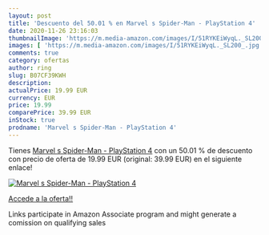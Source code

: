 ```yaml
---
layout: post
title: 'Descuento del 50.01 % en Marvel s Spider-Man - PlayStation 4'
date: 2020-11-26 23:16:03
thumbnailImage: 'https://m.media-amazon.com/images/I/51RYKEiWyqL._SL200_.jpg'
images: [ 'https://m.media-amazon.com/images/I/51RYKEiWyqL._SL200_.jpg' ]
comments: true
category: ofertas
author: ring
slug: B07CF39KWH
description:
actualPrice: 19.99 EUR
currency: EUR
price: 19.99
comparePrice: 39.99 EUR
inStock: true
prodname: 'Marvel s Spider-Man - PlayStation 4'
---
```


Tienes [Marvel s Spider-Man - PlayStation 4](https://www.amazon.it/dp/B07CF39KWH/?tag=tolees00-21) con un 50.01 % de descuento con precio de oferta de 19.99 EUR (original: 39.99 EUR) en el siguiente enlace!

[![Marvel s Spider-Man - PlayStation 4](https://m.media-amazon.com/images/I/51RYKEiWyqL._SL200_.jpg)](https://www.amazon.it/dp/B07CF39KWH/?tag=tolees00-21)

[Accede a la oferta!!](https://www.amazon.it/dp/B07CF39KWH/?tag=tolees00-21)

Links participate in Amazon Associate program and might generate a comission on qualifying sales


